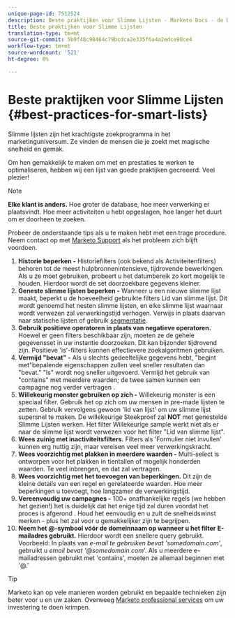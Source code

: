 ```yaml
---
unique-page-id: 7512524
description: Beste praktijken voor Slimme Lijsten - Marketo Docs - de Documentatie van het Product
title: Beste praktijken voor Slimme Lijsten
translation-type: tm+mt
source-git-commit: 5b9f48c98464c79bcdca2e335f6a4a2edce98ce4
workflow-type: tm+mt
source-wordcount: '521'
ht-degree: 0%

---
```



# Beste praktijken voor Slimme Lijsten {#best-practices-for-smart-lists}

Slimme lijsten zijn het krachtigste zoekprogramma in het marketinguniversum. Ze vinden de mensen die je zoekt met magische snelheid en gemak.

Om hen gemakkelijk te maken om met en prestaties te werken te optimaliseren, hebben wij een lijst van goede praktijken gecreeerd. Veel plezier!

>[!NOTE]
>
>**Elke klant is anders.** Hoe groter de database, hoe meer verwerking er plaatsvindt. Hoe meer activiteiten u hebt opgeslagen, hoe langer het duurt om er doorheen te zoeken.
>
>Probeer de onderstaande tips als u te maken hebt met een trage procedure. Neem contact op met [Marketo Support](https://nation.marketo.com/t5/Support/ct-p/Support) als het probleem zich blijft voordoen.

1. **Historie beperken -** Historiefilters (ook bekend als Activiteitenfilters) behoren tot de meest hulpbronnenintensieve, tijdrovende bewerkingen. Als u ze moet gebruiken, probeert u het datumbereik zo kort mogelijk te houden. Hierdoor wordt de set doorzoekbare gegevens kleiner.
1. **Geneste slimme lijsten beperken -** Wanneer u een nieuwe slimme lijst maakt, beperkt u de hoeveelheid gebruikte filters Lid van slimme lijst. Dit wordt genoemd het nesten slimme lijsten, en elke slimme lijst waarnaar wordt verwezen zal verwerkingstijd verhogen. Verwijs in plaats daarvan naar statische lijsten of gebruik [segmentatie](/help/marketo/product-docs/personalization/segmentation-and-snippets/segmentation/create-a-segmentation.md).
1. **Gebruik positieve operatoren in plaats van negatieve operatoren.** Hoewel er geen filters beschikbaar zijn, moeten ze de gehele gegevensset in uw instantie doorzoeken. Dit kan bijzonder tijdrovend zijn. Positieve &#39;is&#39;-filters kunnen effectievere zoekalgoritmen gebruiken.
1. **Vermijd &quot;bevat&quot; -** Als u slechts gedeeltelijke gegevens hebt, &quot;begint met&quot;bepalende eigenschappen zullen veel sneller resultaten dan &quot;bevat.&quot; &quot;Is&quot; wordt nog sneller uitgevoerd. Vermijd het gebruik van &quot;contains&quot; met meerdere waarden; de twee samen kunnen een campagne nog verder vertragen .
1. **Willekeurig monster gebruiken op zich -** Willekeurig monster is een speciaal filter. Gebruik het op zich om uw mensen in pre-made lijsten te zetten. Gebruik vervolgens gewoon &#39;lid van lijst&#39; om uw slimme lijst supersnel te maken. De willekeurige Steekproef zal **NOT** met genestelde Slimme Lijsten werken. Het filter Willekeurige sample werkt niet als er naar de slimme lijst wordt verwezen voor het filter &quot;Lid van slimme lijst&quot;.
1. **Wees zuinig met inactiviteitsfilters.** Filters als &#39;Formulier niet invullen&#39; kunnen erg nuttig zijn, maar vereisen veel meer verwerkingskracht.
1. **Wees voorzichtig met plakken in meerdere waarden -** Multi-select is ontworpen voor het plakken in tientallen of mogelijk honderden waarden. Te veel inbrengen, en dat zal vertragen.
1. **Wees voorzichtig met het toevoegen van beperkingen.** Dit zijn de kleine details van een regel en gerelateerde waarden. Hoe meer beperkingen u toevoegt, hoe langzamer de verwerkingstijd.
1. **Vereenvoudig uw campagnes -** 100+ onafhankelijke regels (we hebben het gezien!) het is duidelijk dat het enige tijd zal duren voordat het proces is afgerond . Houd het eenvoudig en u zult de snelheidswinst merken - plus het zal voor u gemakkelijker zijn te begrijpen.
1. **Neem het @-symbool vóór de domeinnaam op wanneer u het filter** **E-mailadres gebruikt.** Hierdoor wordt een snellere query gebruikt. Voorbeeld: In plaats van _e-mail te gebruiken bevat &#39;somedomain.com&#39;_, gebruikt u _email bevat &#39;@somedomain.com_&#39;. Als u meerdere e-mailadressen gebruikt met &#39;contains&#39;, moeten ze allemaal beginnen met &#39;@.&#39;

>[!TIP]
>
>Marketo kan op vele manieren worden gebruikt en bepaalde technieken zijn beter voor u en uw zaken. Overweeg [Marketo professional services](https://pages2.marketo.com/72-hour-survival-guide.html) om uw investering te doen krimpen.
